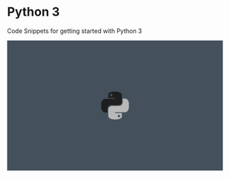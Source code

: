 # Python 3
Code Snippets for getting started with Python 3

![python](https://raw.githubusercontent.com/sumanshekhar698/python_3/master/docs/python_minimal.webp "python")
